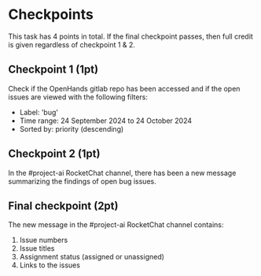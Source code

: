 # Checkpoints

This task has 4 points in total. If the final checkpoint passes, then full credit is given regardless of checkpoint 1 & 2.

## Checkpoint 1 (1pt)

Check if the OpenHands gitlab repo has been accessed and if the open issues are viewed with the following filters:
- Label: 'bug'
- Time range: 24 September 2024 to 24 October 2024
- Sorted by: priority (descending)

## Checkpoint 2 (1pt)

In the #project-ai RocketChat channel, there has been a new message summarizing the findings of open bug issues.

## Final checkpoint (2pt)

The new message in the #project-ai RocketChat channel contains:
1. Issue numbers
2. Issue titles
3. Assignment status (assigned or unassigned)
4. Links to the issues
